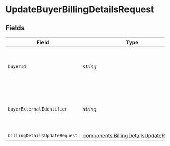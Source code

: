 # UpdateBuyerBillingDetailsRequest


## Fields

| Field                                                                                                             | Type                                                                                                              | Required                                                                                                          | Description                                                                                                       | Example                                                                                                           |
| ----------------------------------------------------------------------------------------------------------------- | ----------------------------------------------------------------------------------------------------------------- | ----------------------------------------------------------------------------------------------------------------- | ----------------------------------------------------------------------------------------------------------------- | ----------------------------------------------------------------------------------------------------------------- |
| `buyerId`                                                                                                         | *string*                                                                                                          | :heavy_minus_sign:                                                                                                | Filters the results to only the items for which the `buyer` has an<br/>`id` that matches this value.              | 8724fd24-5489-4a5d-90fd-0604df7d3b83                                                                              |
| `buyerExternalIdentifier`                                                                                         | *string*                                                                                                          | :heavy_minus_sign:                                                                                                | Filters the results to only the items for which the `buyer` has an<br/>`external_identifier` that matches this value. | user-12345                                                                                                        |
| `billingDetailsUpdateRequest`                                                                                     | [components.BillingDetailsUpdateRequest](../../models/components/billingdetailsupdaterequest.md)                  | :heavy_minus_sign:                                                                                                | N/A                                                                                                               |                                                                                                                   |